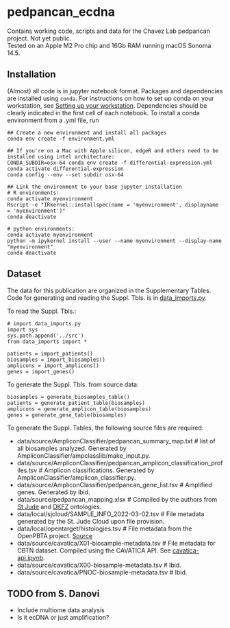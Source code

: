 # pedpancan_ecdna
Contains working code, scripts and data for the Chavez Lab pedpancan project. Not yet public.  
Tested on an Apple M2 Pro chip and 16Gb RAM running macOS Sonoma 14.5.  

## Installation

(Almost) all code is in jupyter notebook format. Packages and dependencies are installed using `conda`.  For instructions on how to set up conda on your workstation, see [Setting up your workstation](https://github.com/chavez-lab/protocols/tree/main/Setting_up_your_workstation). Dependencies should be clearly indicated in the first cell of each notebook. To install a conda environment from a .yml file, run
```
## Create a new environment and install all packages
conda env create -f environment.yml

## If you're on a Mac with Apple silicon, edgeR and others need to be installed using intel architecture:
CONDA_SUBDIR=osx-64 conda env create -f differential-expression.yml
conda activate differential-expression
conda config --env --set subdir osx-64

## Link the environment to your base jupyter installation
# R environments:
conda activate myenvironment
Rscript -e "IRkernel::installspec(name = 'myenvironment', displayname = 'myenvironment')"
conda deactivate

# python environments:
conda activate myenvironment
python -m ipykernel install --user --name myenvironment --display-name "myenvironment"
conda deactivate
```

## Dataset
The data for this publication are organized in the Supplementary Tables. Code for generating and reading the Suppl. Tbls. is in [data_imports.py](src/data_imports.py). 

To read the Suppl. Tbls.:
```
# import data_imports.py
import sys
sys.path.append('../src')
from data_imports import *

patients = import_patients()
biosamples = import_biosamples()
amplicons = import_amplicons()
genes = import_genes()
```

To generate the Suppl. Tbls. from source data:
```
biosamples = generate_biosamples_table()
patients = generate_patient_table(biosamples)
amplicons = generate_amplicon_table(biosamples)
genes = generate_gene_table(biosamples)
```
To generate the Suppl. Tables, the following source files are required:
- data/source/AmpliconClassifier/pedpancan_summary_map.txt # list of all biosamples analyzed. Generated by AmpliconClassifier/ampclasslib/make_input.py.
- data/source/AmpliconClassifier/pedpancan_amplicon_classification_profiles.tsv # Amplicon classifications. Generated by AmpliconClassifier/amplicon_classifier.py.
- data/source/AmpliconClassifier/pedpancan_gene_list.tsv # Amplified genes. Generated by ibid.
- data/source/pedpancan_mapping.xlsx # Compiled by the authors from [St Jude](https://permalinks.stjude.cloud/permalinks/st-jude-cloud-disease-ontology) and [DKFZ](https://www.molecularneuropathology.org/mnp/classifiers/11) ontologies.
- data/local/sjcloud/SAMPLE_INFO_2022-03-02.tsv # File metadata generated by the St. Jude Cloud upon file provision.
- data/local/opentarget/histologies.tsv # File metadata from the OpenPBTA project. [Source](https://github.com/d3b-center/OpenPedCan-analysis/blob/dev/analyses/molecular-subtyping-integrate/results/histologies.tsv)
- data/source/cavatica/X01-biosample-metadata.tsv # File metadata for CBTN dataset. Compiled using the CAVATICA API. See [cavatica-api.ipynb](2023-11-27_cavatica-api/cavatica-api.ipynb).
- data/source/cavatica/X00-biosample-metadata.tsv # Ibid.
- data/source/cavatica/PNOC-biosample-metadata.tsv # Ibid.


## TODO from S. Danovi
- Include multiome data analysis
- Is it ecDNA or just amplification?
